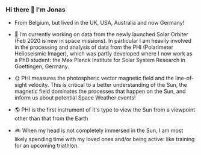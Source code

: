 ### Hi there 👋 I'm Jonas

- From Belgium, but lived in the UK, USA, Australia and now Germany!
- 🔭 I’m currently working on data from the newly launched Solar Orbiter (Feb 2020 is new in space missions). In particular I am heavily involved in the processing and analysis of data from the PHI (Polarimeter Helioseismic Imager), which was partly developed where I now work as a PhD student: the Max Planck Institute for Solar System Research in Goettingen, Germany.
- 🌞 PHI measures the photospheric vector magnetic field and the line-of-sight velocity. This is critical to a better understanding of the Sun, the magnetic field dominates the processes that happen on the Sun, and inform us about potential Space Weather events!
- 🌎 PHI is the first instrument of it's type to view the Sun from a viewpoint other than that from the Earth

- 🚲 When my head is not completely immersed in the Sun, I am most likely spending time with my loved ones and/or being active: like training for an upcoming triathlon.
<!--
**JonasSinjan/JonasSinjan** is a ✨ _special_ ✨ repository because its `README.md` (this file) appears on your GitHub profile.

Here are some ideas to get you started:


- 🌱 I’m currently learning ...
- 👯 I’m looking to collaborate on ...
- 🤔 I’m looking for help with ...
- 💬 Ask me about ...
- 📫 How to reach me: ...
- 😄 Pronouns: ...
- ⚡ Fun fact: ...
-->
